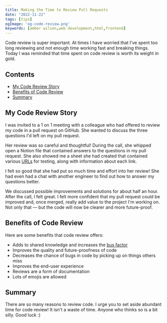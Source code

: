 ```yaml
---
title: Making the Time to Review Pull Requests
date: "2022-11-22"
tags: [tips]
ogImage: 'og-code-review.png'
keywords: [amber wilson,web development,html,frontend]
---
```


Code review is super important. At times I have worried that I've spent too long reviewing and not enough time working fast and breaking things. Today I was reminded that time spent on code review is worth its weight in gold.

## Contents

- [My Code Review Story](#my-code-review-story)
- [Benefits of Code Review](#benefits-of-code-review)
- [Summary](#summary)

## My Code Review Story

I was invited to a 1 on 1 meeting with a colleague who had offered to review my code in a pull request on GitHub. She wanted to discuss the three questions I'd left on my pull request. 

Her review was so careful and thoughtful! During the call, she whipped open a Notion file that contained answers to the questions in my pull request. She also showed me a sheet she had created that contained various <a href="https://amberwilson.co.uk/blog/urls">URLs</a> for testing, along with information about each link.

I felt so good that she had put so much time and effort into her review! She had even had a chat with another engineer to find out how to answer my questions better. 

We discussed possible improvements and solutions for about half an hour. After the call, I felt great. I felt more confident that my pull request could be improved and, once merged, really add value to the project I'm working on. Not only that — but the code will now be clearer and more future-proof.

## Benefits of Code Review

Here are some benefits that code review offers:

- Adds to shared knowledge and increases the <a href='https://en.wikipedia.org/wiki/Bus_factor'>bus factor</a>
- Improves the quality and future-proofness of code
- Decreases the chance of bugs in code by picking up on things others miss
- Improves the end-user experience
- Reviews are a form of documentation
- Lots of emojis are allowed

## Summary

There are so many reasons to review code. I urge you to set aside abundant time for code review! It isn't a waste of time. Anyone who thinks so is a bit silly. Good luck :)

